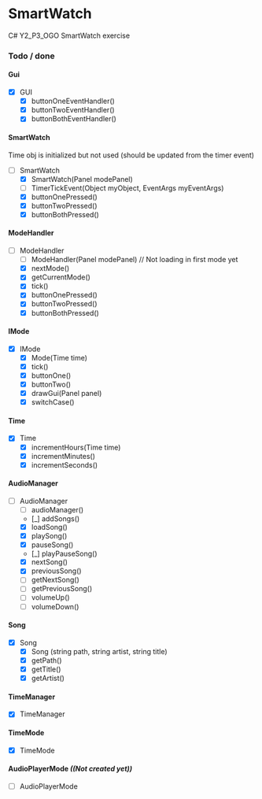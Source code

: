 # SmartWatch
C# Y2_P3_OGO SmartWatch exercise 


### Todo / done

#### Gui
- [x] GUI
	- [x] buttonOneEventHandler()
	- [x] buttonTwoEventHandler()
	- [x] buttonBothEventHandler()

#### SmartWatch
Time obj is initialized but not used (should be updated from the timer event)
 - [ ] SmartWatch
	- [x] SmartWatch(Panel modePanel)
	- [ ] TimerTickEvent(Object myObject, EventArgs myEventArgs)
	- [x] buttonOnePressed()
	- [x] buttonTwoPressed()
	- [x] buttonBothPressed()

#### ModeHandler
 - [ ] ModeHandler
	- [ ] ModeHandler(Panel modePanel) // Not loading in first mode yet
	- [x] nextMode()
	- [x] getCurrentMode()
	- [x] tick()
	- [x] buttonOnePressed()
	- [x] buttonTwoPressed()
	- [x] buttonBothPressed()

#### IMode
 - [x] IMode
	- [x] Mode(Time time)
	- [x] tick()
	- [x] buttonOne()
	- [x] buttonTwo()
	- [x] drawGui(Panel panel)
	- [x] switchCase()

#### Time
 - [x] Time
	- [x] incrementHours(Time time)
	- [x] incrementMinutes()
	- [x] incrementSeconds()

#### AudioManager
 - [ ] AudioManager
	- [ ] audioManager()
	- [_] addSongs()
	- [x] loadSong()
	- [x] playSong()
	- [x] pauseSong()
	- [_] playPauseSong()
	- [x] nextSong()
	- [x] previousSong()
	- [ ] getNextSong()
	- [ ] getPreviousSong()
	- [ ] volumeUp()
	- [ ] volumeDown()

#### Song
 - [x] Song
	- [x] Song (string path, string artist, string title)
	- [x] getPath()
	- [x] getTitle()
	- [x] getArtist()

#### TimeManager
 - [x] TimeManager

#### TimeMode
 - [x] TimeMode

#### AudioPlayerMode <i>((Not created yet))</i>
 - [ ] AudioPlayerMode
